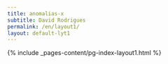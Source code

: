 ```yaml
---
title: anomalias-x
subtitle: David Rodrigues
permalink: /en/layout1/
layout: default-lyt1
---
```

{% include _pages-content/pg-index-layout1.html %}
